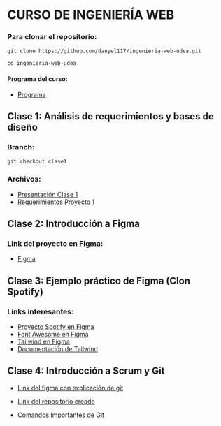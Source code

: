 # CURSO DE INGENIERÍA WEB

### Para clonar el repositorio:

`git clone https://github.com/danyel117/ingenieria-web-udea.git`

`cd ingenieria-web-udea`

#### Programa del curso:

- [Programa](https://github.com/danyel117/ingenieria-web-udea/blob/programa/Ingenier%C3%ADa%20Web.xlsx)

## Clase 1: Análisis de requerimientos y bases de diseño

### Branch:

`git checkout clase1`

### Archivos:

- [Presentación Clase 1](https://github.com/danyel117/ingenieria-web-udea/blob/clase1/Clase%201%20-%20An%C3%A1lisis%20de%20Requerimientos%20y%20fundamentos%20de%20dise%C3%B1o.pdf)
- [Requerimientos Proyecto 1](https://github.com/danyel117/ingenieria-web-udea/blob/clase1/Proyecto%201.pdf)

## Clase 2: Introducción a Figma

### Link del proyecto en Figma:

- [Figma](https://www.figma.com/file/OXr1sAvtpYU1MVojbpOVfe/Primeros-pasos-Figma?node-id=0%3A1)

## Clase 3: Ejemplo práctico de Figma (Clon Spotify)

### Links interesantes:

- [Proyecto Spotify en Figma](https://www.figma.com/file/7xTzaxor2FTQwExbJ6PFzs/Clon-Spotify?node-id=0%3A1)
- [Font Awesome en Figma](https://www.figma.com/community/file/836278983960849574)
- [Tailwind en Figma](https://www.figma.com/community/file/958383439532195363)
- [Documentación de Tailwind](https://tailwindcss.com/docs)

## Clase 4: Introducción a Scrum y Git

- [Link del figma con explicación de git](https://www.figma.com/file/nGxv1iKGPjbOQv6MW5B9bi/Git-y-Scrum?node-id=0%3A1)
- [Link del repositorio creado](https://github.com/danyel117/repositorio-ejemplo-explicacion-git)

- [Comandos Importantes de Git](https://github.com/danyel117/ingenieria-web-udea/blob/main/comandos_importantes_git.md)
